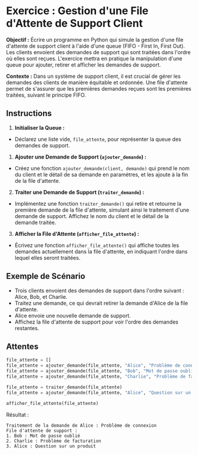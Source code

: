 # Exercice : Gestion d'une File d'Attente de Support Client

**Objectif :** Écrire un programme en Python qui simule la gestion d'une file d'attente de support client à l'aide d'une queue (FIFO - First In, First Out). Les clients envoient des demandes de support qui sont traitées dans l'ordre où elles sont reçues. L'exercice mettra en pratique la manipulation d'une queue pour ajouter, retirer et afficher les demandes de support.

**Contexte :** Dans un système de support client, il est crucial de gérer les demandes des clients de manière équitable et ordonnée. Une file d'attente permet de s'assurer que les premières demandes reçues sont les premières traitées, suivant le principe FIFO.

## Instructions

1. **Initialiser la Queue :**

- Déclarez une liste vide, `file_attente`, pour représenter la queue des demandes de support.

1. **Ajouter une Demande de Support (`ajouter_demande`) :**
   
- Créez une fonction `ajouter_demande(client, demande)` qui prend le nom du client et le détail de sa demande en paramètres, et les ajoute à la fin de la file d'attente.

2. **Traiter une Demande de Support (`traiter_demande`) :**
   
- Implémentez une fonction `traiter_demande()` qui retire et retourne la première demande de la file d'attente, simulant ainsi le traitement d'une demande de support. Affichez le nom du client et le détail de la demande traitée.

3. **Afficher la File d'Attente (`afficher_file_attente`) :**
   
- Écrivez une fonction `afficher_file_attente()` qui affiche toutes les demandes actuellement dans la file d'attente, en indiquant l'ordre dans lequel elles seront traitées.

## Exemple de Scénario

- Trois clients envoient des demandes de support dans l'ordre suivant : Alice, Bob, et Charlie.
- Traitez une demande, ce qui devrait retirer la demande d'Alice de la file d'attente.
- Alice envoie une nouvelle demande de support.
- Affichez la file d'attente de support pour voir l'ordre des demandes restantes.

## Attentes

```py
file_attente = []
file_attente = ajouter_demande(file_attente, "Alice", "Problème de connexion")
file_attente = ajouter_demande(file_attente, "Bob", "Mot de passe oublié")
file_attente = ajouter_demande(file_attente, "Charlie", "Problème de facturation")

file_attente = traiter_demande(file_attente)
file_attente = ajouter_demande(file_attente, "Alice", "Question sur un produit")

afficher_file_attente(file_attente)
```

Résultat :

```
Traitement de la demande de Alice : Problème de connexion
File d'attente de support :
1. Bob : Mot de passe oublié
2. Charlie : Problème de facturation
3. Alice : Question sur un produit
```